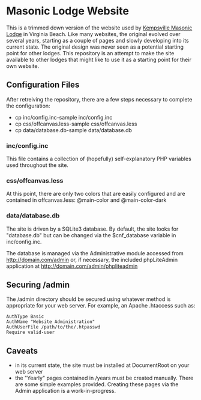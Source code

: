 # Masonic Lodge Website

This is a trimmed down version of the website used by
[Kempsville Masonic Lodge](http://kempsvillelodge.org/) in Virginia Beach.
Like many websites, the original evolved over several years, starting as
a couple of pages and slowly developing into its current state. The original
design was never seen as a potential starting point for other lodges. This repository
is an attempt to make the site available to other lodges that might like to
use it as a starting point for their own website.

## Configuration Files

After retreiving the repository, there are a few steps necessary to complete the configuration:

* cp inc/config.inc-sample inc/config.inc
* cp css/offcanvas.less-sample css/offcanvas.less
* cp data/database.db-sample data/database.db

### inc/config.inc

This file contains a collection of (hopefully) self-explanatory PHP variables used throughout the site.

### css/offcanvas.less

At this point, there are only two colors that are easily configured and are contained
in offcanvas.less: @main-color and @main-color-dark

### data/database.db

The site is driven by a SQLite3 database. By default, the site looks for "database.db" but can
be changed via the $cnf_database variable in inc/config.inc.

The database is managed via the Administrative module accessed from http://domain.com/admin or,
if necessary, the included phpLiteAdmin application at http://domain.com/admin/phpliteadmin

## Securing /admin

The /admin directory should be secured using whatever method is appropriate for
your web server. For example, an Apache .htaccess such as:
```
AuthType Basic
AuthName "Website Administration"
AuthUserFile /path/to/the/.htpasswd
Require valid-user

```

## Caveats

* in its current state, the site must be installed at DocumentRoot on your web server
* the "Yearly" pages contained in /years must be created manually. There are some simple examples
provided. Creating these pages via the Admin application is a work-in-progress.
